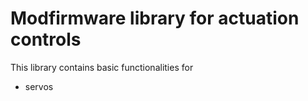 # Modfirmware library for  actuation controls 

This library contains basic functionalities for 
- servos
